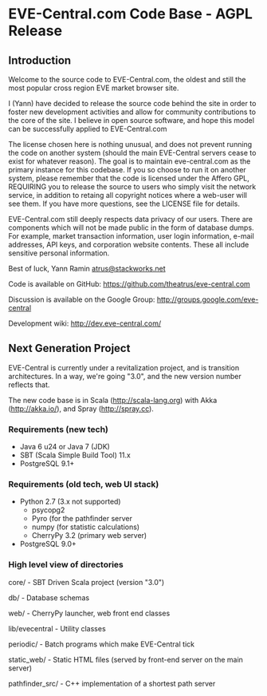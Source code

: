 # EVE-Central.com Code Base - AGPL Release #


## Introduction ##

Welcome to the source code to EVE-Central.com, the oldest and still
the most popular cross region EVE market browser site.

I (Yann) have decided to release the source code behind the site in
order to foster new development activities and allow for community
contributions to the core of the site. I believe in open source
software, and hope this model can be successfully applied to
EVE-Central.com

The license chosen here is nothing unusual, and does not prevent
running the code on another system (should the main EVE-Central servers cease
to exist for whatever reason). The goal is to maintain eve-central.com
as the primary instance for this codebase. If you so choose to run it
on another system, please remember that the code is licensed under the
Affero GPL, REQUIRING you to release the source to users who simply
visit the network service, in addition to retaing all copyright
notices where a web-user will see them. If you have more questions,
see the LICENSE file for details.

EVE-Central.com still deeply respects data privacy of our users. There
are components which will not be made public in the form of database
dumps. For example, market transaction information, user login
information, e-mail addresses, API keys, and corporation website contents. These
all include sensitive personal information.

Best of luck,
Yann Ramin <atrus@stackworks.net>

Code is available on GitHub:
https://github.com/theatrus/eve-central.com

Discussion is available on the Google Group:
http://groups.google.com/eve-central

Development wiki:
http://dev.eve-central.com/

## Next Generation Project ##


EVE-Central is currently under a revitalization project, and is transition architectures.
In a way, we're going "3.0", and the new version number reflects that.

The new code base is in Scala (http://scala-lang.org) with Akka (http://akka.io/),
and Spray (http://spray.cc).


### Requirements (new tech) ###

- Java 6 u24 or Java 7 (JDK)
- SBT (Scala Simple Build Tool) 11.x
- PostgreSQL 9.1+

### Requirements (old tech, web UI stack) ###

- Python 2.7 (3.x not supported)
  - psycopg2
  - Pyro (for the pathfinder server
  - numpy (for statistic calculations)
  - CherryPy 3.2 (primary web server)
- PostgreSQL 9.0+

### High level view of directories ###

core/
        - SBT Driven Scala project (version "3.0")

db/
        - Database schemas

web/
        - CherryPy launcher, web front end classes

lib/evecentral
        - Utility classes

periodic/
        - Batch programs which make EVE-Central tick

static_web/
        - Static HTML files (served by front-end server on the main
        server)

pathfinder_src/
        - C++ implementation of a shortest path server



